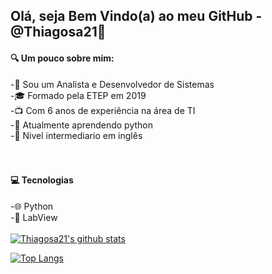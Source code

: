 <h2>Olá, seja Bem Vindo(a) ao meu GitHub - @Thiagosa21👋</h2>


<h4>🔍 Um pouco sobre mim: </h4>

-👾 Sou um Analista e Desenvolvedor de Sistemas
<br>
-🎓 Formado pela ETEP em 2019
<br>
-📺 Com 6 anos de experiência na área de TI
<br>
-🎯 Atualmente aprendendo python
<br>
-📓 Nivel intermediario em inglês
<br>
<br>
<br>
<h4>💻 Tecnologias </h4> 

-🌐 Python
<br>
-🔬 LabView
<br>
<br>
[![Thiagosa21's github stats](https://github-readme-stats.vercel.app/api?username=Thiagosa21&show_icons=true&&theme=radical&hide=["contribs","issues"])](https://github.com/Thiagosa21)

[![Top Langs](https://github-readme-stats-git-masterrstaa-rickstaa.vercel.app/api/top-langs/?username=Thiagosa21&show_icons=true&theme=radical)](https://github.com/anuraghazra/github-readme-stats)

<!--
**Thiagosa21/Thiagosa21** is a ✨ _special_ ✨ repository because its `README.md` (this file) appears on your GitHub profile.
- 🌱 I’m currently learning ...
- 👯 I’m looking to collaborate on ...
- 🤔 I’m looking for help with ...
- 💬 Ask me about ...
- 📫 How to reach me: ...
- 😄 Pronouns: ...
- ⚡ Fun fact: ...
-->
